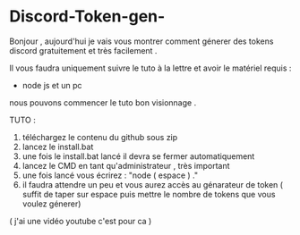 # Discord-Token-gen-
Bonjour , aujourd'hui je vais vous montrer comment génerer des tokens discord gratuitement et très facilement . 

Il vous faudra uniquement suivre le tuto à la lettre et avoir le matériel requis : 

- node js et un pc 

nous pouvons commencer le tuto bon visionnage . 


TUTO : 

1) téléchargez le contenu du github sous zip 
2) lancez le install.bat 
3) une fois le install.bat lancé il devra se fermer automatiquement
4) lancez le CMD en tant qu'administrateur , très important 
5) une fois lancé vous écrirez : "node ( espace ) ."
6) il faudra attendre un peu et vous aurez accès au génarateur de token ( suffit de taper sur espace puis mettre le nombre de tokens que vous voulez génerer)

( j'ai une vidéo youtube c'est pour ca )
